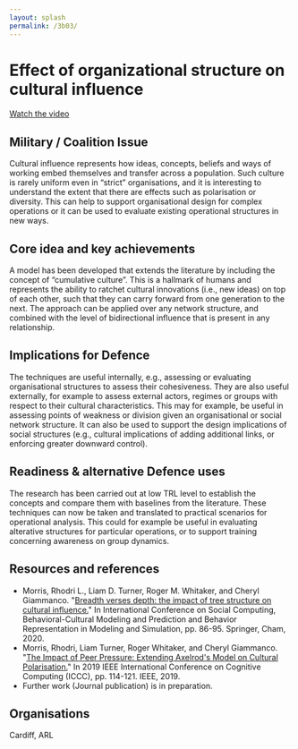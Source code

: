 ```yaml
---
layout: splash
permalink: /3b03/
---
```


# Effect of organizational structure on cultural influence

[Watch the video](https://ibm.box.com/v/Showcase-3b03-video)

## Military / Coalition Issue
Cultural influence represents how ideas, concepts, beliefs and ways of working embed themselves and transfer across a population. Such culture is rarely uniform even in “strict” organisations, and it is interesting to understand the extent that there are effects such as polarisation or diversity.  This can help to support organisational design for complex operations or it can be used to evaluate existing operational structures in new ways. 

## Core idea and key achievements
A model has been developed that extends the literature by including the concept of “cumulative culture”. This is a hallmark of humans and represents the ability to ratchet cultural innovations (i.e., new ideas) on top of each other, such that they can carry forward from one generation to the next. The approach can be applied over any network structure, and combined with the level of bidirectional influence that is present in any relationship. 

## Implications for Defence
The techniques are useful internally, e.g., assessing or evaluating organisational structures to assess their cohesiveness. They are also useful externally, for example to assess external actors, regimes or groups with respect to their cultural characteristics. This may for example, be useful in assessing points of weakness or division given an organisational or social network structure. It can also be used to support the design implications of social structures (e.g., cultural implications of adding additional links, or enforcing greater downward control). 

## Readiness & alternative Defence uses
The research has been carried out at low TRL level to establish the concepts and compare them with baselines from the literature. These techniques can now be taken and translated to practical scenarios for operational analysis. This could for example be useful in evaluating alterative structures for particular operations, or to support training concerning awareness on group dynamics. 

<!-- ![image info](/dais/achievements/images/1a02_figure1.jpg) -->

## Resources and references 
* Morris, Rhodri L., Liam D. Turner, Roger M. Whitaker, and Cheryl Giammanco. "[Breadth verses depth: the impact of tree structure on cultural influence.](/doc-5912/)" In International Conference on Social Computing, Behavioral-Cultural Modeling and Prediction and Behavior Representation in Modeling and Simulation, pp. 86-95. Springer, Cham, 2020.
* Morris, Rhodri, Liam Turner, Roger Whitaker, and Cheryl Giammanco. "[The Impact of Peer Pressure: Extending Axelrod's Model on Cultural Polarisation.](/doc-4121/)" In 2019 IEEE International Conference on Cognitive Computing (ICCC), pp. 114-121. IEEE, 2019.
* Further work (Journal publication) is in preparation. 


## Organisations
Cardiff, ARL 


